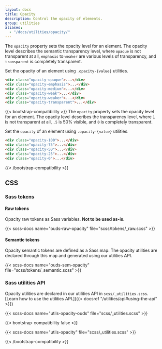 ```yaml
---
layout: docs
title: Opacity
description: Control the opacity of elements.
group: utilities
aliases:
  - "/docs/utilities/opacity/"
---
```


The `opacity` property sets the opacity level for an element. The opacity level describes the semantic transparency level, where `opaque` is not transparent at all, `emphasis` to `weaker` are various levels of transparency, and `transparent` is completely transparent.

Set the opacity of an element using `.opacity-{value}` utilities.

<div class="bd-example d-sm-flex">
  <div class="opacity-opaque p-3 m-2 bg-primary fw-bold"></div>
  <div class="opacity-emphasis p-3 m-2 bg-primary fw-bold"></div>
  <div class="opacity-medium p-3 m-2 bg-primary fw-bold"></div>
  <div class="opacity-weak p-3 m-2 bg-primary fw-bold"></div>
  <div class="opacity-weaker p-3 m-2 bg-primary fw-bold"></div>
  <div class="opacity-transparent p-3 m-2 bg-primary fw-bold"></div>
</div>

```html
<div class="opacity-opaque">...</div>
<div class="opacity-emphasis">...</div>
<div class="opacity-medium">...</div>
<div class="opacity-weak">...</div>
<div class="opacity-weaker">...</div>
<div class="opacity-transparent">...</div>
```

{{< bootstrap-compatibility >}}
The `opacity` property sets the opacity level for an element. The opacity level describes the transparency level, where `1` is not transparent at all, `.5` is 50% visible, and `0` is completely transparent.

Set the `opacity` of an element using `.opacity-{value}` utilities.

<!--
  OUDS mod:
  - Removed .text-light and .rounded classes
  - Removed div text content to avoid a11y issue with semi-transparent text
-->
<div class="bd-example d-sm-flex">
  <div class="opacity-100 p-3 m-2 bg-primary fw-bold"></div>
  <div class="opacity-75 p-3 m-2 bg-primary fw-bold"></div>
  <div class="opacity-50 p-3 m-2 bg-primary fw-bold"></div>
  <div class="opacity-25 p-3 m-2 bg-primary fw-bold"></div>
  <div class="opacity-0 p-3 m-2 bg-primary fw-bold"></div>
</div>

```html
<div class="opacity-100">...</div>
<div class="opacity-75">...</div>
<div class="opacity-50">...</div>
<div class="opacity-25">...</div>
<div class="opacity-0">...</div>
```
{{< /bootstrap-compatibility >}}

## CSS

### Sass tokens

#### Raw tokens

Opacity raw tokens as Sass variables. **Not to be used as-is**.

{{< scss-docs name="ouds-raw-opacity" file="scss/tokens/_raw.scss" >}}

#### Semantic tokens

Opacity semantic tokens are defined as a Sass map. The opacity utilities are declared through this map and generated using our utilities API.

{{< scss-docs name="ouds-sem-opacity" file="scss/tokens/_semantic.scss" >}}

### Sass utilities API

Opacity utilities are declared in our utilities API in `scss/_utilities.scss`. [Learn how to use the utilities API.]({{< docsref "/utilities/api#using-the-api" >}})

{{< scss-docs name="utils-opacity-ouds" file="scss/_utilities.scss" >}}

{{< bootstrap-compatibility false >}}

{{< scss-docs name="utils-opacity" file="scss/_utilities.scss" >}}

{{< /bootstrap-compatibility >}}
